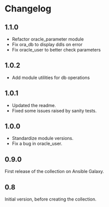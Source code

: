 # Changelog #

## 1.1.0 ##

* Refactor oracle_parameter module
* Fix ora_db to display ddls on error
* Fix oracle_user to better check parameters

## 1.0.2 ##

* Add module utilities for db operations

## 1.0.1 ##

* Updated the readme.
* Fixed some issues raised by sanity tests.

## 1.0.0 ##

* Standardize module versions.
* Fix a bug in oracle_user.

## 0.9.0 ##

First release of the collection on Ansible Galaxy.

## 0.8 ##

Initial version, before creating the collection.
